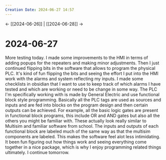 ```yaml
---
Creation Date: 2024-06-27 14:57
---
```


<- [[2024-06-26]] | [[2024-06-28]]  ->

# 2024-06-27
More testing today.  I made some improvements to the HMI in terms of adding popups for the repeaters and making minor adjustments. Then I just continued flipping bits in the software that allows to program the physical PLC. It's kind of fun flipping the bits and seeing the effort I put into the HMI work with the alarms and system reflecting my inputs. I made some checklists in obsidian that I want to use to keep track of which alarms I have tested and which are working or need to be change in some way. The PLC I'm specifically working with is made by General Electric and use functional block style programming. Basically all the PLC tags are used as sources and inputs and are fed into blocks on the program design and then certain outputs can be achieved. For example, all the basic logic gates are present in functional block programs, this include OR and AND gates but also all the others you might be familiar with. These actually look really similar to Multisim and familiar software from school. The inputs and outputs of each functional block are labeled much of the same way as that the multisim components are labeled. This makes the software feel alot less intimidating. It been fun figuring out how things work and seeing everything come together in a nice package, which is why I enjoy programming related things ultimately. I continue tomorrow.